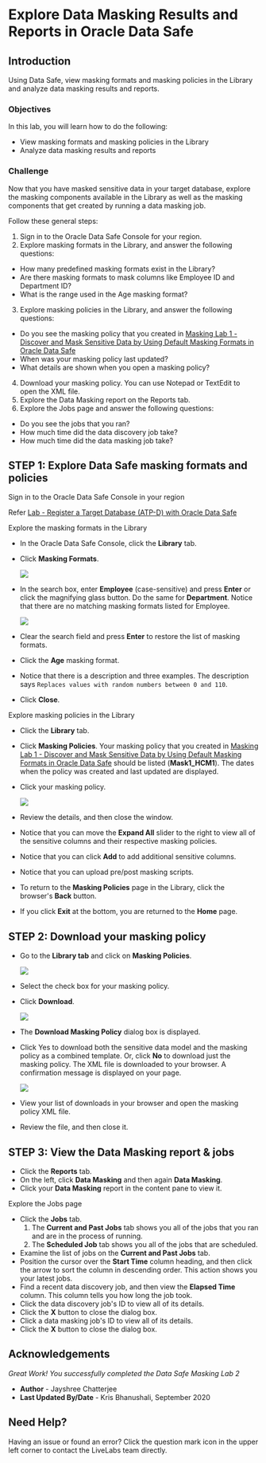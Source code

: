 # Explore Data Masking Results and Reports in Oracle Data Safe
## Introduction
Using Data Safe, view masking formats and masking policies in the Library and analyze data masking results and reports.

### Objectives
In this lab, you will learn how to do the following:
- View masking formats and masking policies in the Library
- Analyze data masking results and reports

### Challenge
Now that you have masked sensitive data in your target database, explore the masking components available in the Library as well as the masking components that get created by running a data masking job.

Follow these general steps:
1. Sign in to the Oracle Data Safe Console for your region.
2. Explore masking formats in the Library, and answer the following questions:
  - How many predefined masking formats exist in the Library?
  - Are there masking formats to mask columns like Employee ID and Department ID?
  - What is the range used in the Age masking format?
3. Explore masking policies in the Library, and answer the following questions:
  - Do you see the masking policy that you created in [Masking Lab 1 - Discover and Mask Sensitive Data by Using Default Masking Formats in Oracle Data Safe](https://github.com/labmaterial/adbguides-dev/blob/master/adb-datasafe/Masking%20Lab%201.md)
  - When was your masking policy last updated?
  - What details are shown when you open a masking policy?
4. Download your masking policy. You can use Notepad or TextEdit to open the XML file.
5. Explore the Data Masking report on the Reports tab.
6. Explore the Jobs page and answer the following questions:
  - Do you see the jobs that you ran?
  - How much time did the data discovery job take?
  - How much time did the data masking job take?
  
## STEP 1: Explore Data Safe masking formats and policies

Sign in to the Oracle Data Safe Console in your region

Refer [Lab - Register a Target Database (ATP-D) with Oracle Data Safe](https://github.com/labmaterial/adbguides-dev/blob/master/adb-datasafe/Register%20a%20Target%20Database.md)

Explore the masking formats in the Library

- In the Oracle Data Safe Console, click the **Library** tab.
- Click **Masking Formats**.

   ![](./images/Img81.png " ")
- In the search box, enter **Employee** (case-sensitive) and press **Enter** or click the magnifying glass button. Do the same for **Department**. Notice that there are no matching masking formats listed for Employee.

   ![](./images/Img82.png " ")
- Clear the search field and press **Enter** to restore the list of masking formats.
- Click the **Age** masking format.
- Notice that there is a description and three examples. The description says `Replaces values with random numbers between 0 and 110`.
- Click **Close**.

Explore masking policies in the Library

- Click the **Library** tab.
- Click **Masking Policies**. Your masking policy that you created in [Masking Lab 1 - Discover and Mask Sensitive
Data by Using Default Masking Formats in Oracle Data Safe](https://github.com/labmaterial/adbguides-dev/blob/master/adb-datasafe/Masking%20Lab%201.md) should be listed (**Mask1_HCM1**). The dates when the policy was created and last updated are displayed.
- Click your masking policy.

   ![](./images/Img83.png " ")
- Review the details, and then close the window.
- Notice that you can move the **Expand All** slider to the right to view all of the sensitive columns and their respective masking policies.
- Notice that you can click **Add** to add additional sensitive columns.
- Notice that you can upload pre/post masking scripts.
- To return to the **Masking Policies** page in the Library, click the browser's **Back** button.
- If you click **Exit** at the bottom, you are returned to the **Home** page.
  
## STEP 2: Download your masking policy

- Go to the **Library tab** and click on **Masking Policies**.

   ![](./images/Img81.png " ")

- Select the check box for your masking policy.
- Click **Download**.

   ![](./images/Img84.png " ")

- The **Download Masking Policy** dialog box is displayed.
- Click Yes to download both the sensitive data model and the masking policy as a combined template. Or, click **No** to download just the masking policy. The XML file is downloaded to your browser. A confirmation message is displayed on your page.

   ![](./images/Img85.png " ")

- View your list of downloads in your browser and open the masking policy XML file.
- Review the file, and then close it.

## STEP 3: View the Data Masking report & jobs
- Click the **Reports** tab.
- On the left, click **Data Masking** and then again **Data Masking**.
- Click your **Data Masking** report in the content pane to view it.

Explore the Jobs page
- Click the **Jobs** tab.
  1. The **Current and Past Jobs** tab shows you all of the jobs that you ran and are in the process of running.
  2. The **Scheduled Job** tab shows you all of the jobs that are scheduled.
- Examine the list of jobs on the **Current and Past Jobs** tab.
- Position the cursor over the **Start Time** column heading, and then click the arrow to sort the column in descending order. This action shows you your latest jobs.
- Find a recent data discovery job, and then view the **Elapsed Time** column. This column tells you how long the job took.
- Click the data discovery job's ID to view all of its details.
- Click the **X** button to close the dialog box.
- Click a data masking job's ID to view all of its details.
- Click the **X** button to close the dialog box.

## Acknowledgements

*Great Work! You successfully completed the Data Safe Masking Lab 2*

- **Author** - Jayshree Chatterjee
- **Last Updated By/Date** - Kris Bhanushali, September 2020


## Need Help?  
Having an issue or found an error?  Click the question mark icon in the upper left corner to contact the LiveLabs team directly.


